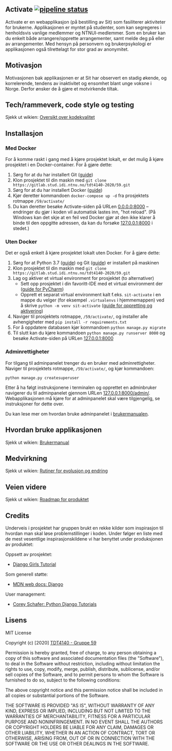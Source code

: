 ## Activate [![pipeline status](https://gitlab.stud.idi.ntnu.no/tdt4140-2020/59/badges/master/pipeline.svg)](https://gitlab.stud.idi.ntnu.no/tdt4140-2020/59/-/commits/master)

Activate er en webapplikasjon (på bestilling av Sit) som fasiliterer aktiviteter for brukerne. Applikasjonen er myntet på studenter, som kan segregeres i henholdsvis vanlige medlemmer og NTNUI-medlemmer. Som en bruker kan du enkelt både arrangere/opprette arrangementer, samt melde deg på eller av arrangementer. Med hensyn på personvern og brukerpsykologi er applikasjonen også tilrettelagt for stor grad av anonymitet.


## Motivasjon

Motivasjonen bak applikasjonen er at Sit har observert en stadig økende, og korrelerende, tendens av inaktivitet og ensomhet blant unge voksne i Norge. Derfor ønsker de å gjøre et motvirkende tiltak.


## Tech/rammeverk, code style og testing

Sjekk ut wikien: [Oversikt over kodekvalitet](https://gitlab.stud.idi.ntnu.no/tdt4140-2020/59/-/wikis/Oversikt-over-kodekvalitet)


## Installasjon

### Med Docker
For å komme raskt i gang med å kjøre prosjektet lokalt, er det mulig å kjøre prosjektet i en Docker-container. For å gjøre dette:
1. Sørg for at du har installert Git ([guide](https://git-scm.com/book/en/v2/Getting-Started-Installing-Git))
2. Klon prosjektet til din maskin med `git clone https://gitlab.stud.idi.ntnu.no/tdt4140-2020/59.git`
3. Sørg for at du har installert Docker ([guide](https://docs.docker.com/compose/install/))
4. Kjør deretter kommandoen `docker-compose up -d` fra prosjektets rotmappe `/59/activate/`
5. Du kan deretter besøke Activate-siden på URLen [0.0.0.0:8000](http://0.0.0.0:8000) – endringer du gjør i koden vil automatisk lastes inn, "hot reload". (På Windows kan det skje at en feil ved Docker gjør at den ikke klarer å binde til den oppgitte adressen, da kan du forsøke [127.0.0.1:8000](http://127.0.0.1:8000) i stedet.)


### Uten Docker
Det er også enkelt å kjøre prosjektet lokalt uten Docker. For å gjøre dette:
1. Sørg for at Python 3.7 ([guide](https://www.python.org/downloads/)) og Git ([guide](https://git-scm.com/book/en/v2/Getting-Started-Installing-Git)) er installert på maskinen
2. Klon prosjektet til din maskin med `git clone https://gitlab.stud.idi.ntnu.no/tdt4140-2020/59.git`
3. Lag og aktiver et virtual environment for prosjektet (to alternativer)
    - Sett opp prosjektet i din favoritt-IDE med et virtual environment der ([guide for PyCharm](https://www.dev2qa.com/how-to-import-existing-django-project-and-enable-django-support-in-pycharm/))
    - Opprett et separat virtual environment kalt f.eks. `sit-activate` i en mappe du velger (for eksempel `.virtualenvs` i hjemmemappen) ved å skrive `python -m venv sit-activate` ([guide for oppretting og aktivering](https://docs.python.org/3/tutorial/venv.html#creating-virtual-environments))
4. Naviger til prosjektets rotmappe, `/59/activate/`, og installer alle avhengigheter med `pip install -r requirements.txt`
5. For å oppdatere databasen kjør kommandoen `python manage.py migrate`
6. Til slutt kan du kjøre kommandoen `python manage.py runserver 8000` og besøke Activate-siden på URLen [127.0.0.1:8000](http://127.0.0.1:8000)


### Adminrettigheter
For tilgang til adminpanelet trenger du en bruker med adminrettigheter.
Naviger til prosjektets rotmappe, `/59/activate/`, og kjør kommandoen:

`python manage.py createsuperuser`

Etter å ha følgt instruksjonene i terminalen og opprettet en adminbruker navigerer du til adminpanelet gjennom URLen [127.0.0.1:8000/admin/](http://127.0.0.1:8000/admin/). Webapplikasjonen må kjøre for at adminpanelet skal være tilgjengelig, se instruksjoner for dette over.


Du kan lese mer om hvordan bruke adminpanelet i [brukermanualen](https://gitlab.stud.idi.ntnu.no/tdt4140-2020/59/-/wikis/Brukermanual#administrasjonspanelet).

## Hvordan bruke applikasjonen

Sjekk ut wikien: [Brukermanual](https://gitlab.stud.idi.ntnu.no/tdt4140-2020/59/-/wikis/Brukermanual)


## Medvirkning

Sjekk ut wikien: [Rutiner for evolusjon og endring](https://gitlab.stud.idi.ntnu.no/tdt4140-2020/59/-/wikis/Rutiner-for-evolusjon-og-endring)


## Veien videre

Sjekk ut wikien: [Roadmap for produktet](https://gitlab.stud.idi.ntnu.no/tdt4140-2020/59/-/wikis/Roadmap)


## Credits

Underveis i prosjektet har gruppen brukt en rekke kilder som inspirasjon til hvordan man skal løse problemstillinger i koden. Under følger en liste med de mest vesentlige inspirasjonskildene vi har benyttet under produksjonen av produktet:

Oppsett av prosjektet:
- [Django Girls Tutorial](https://tutorial.djangogirls.org/en/)

Som generell støtte:
- [MDN web docs: Django](https://developer.mozilla.org/en-US/docs/Learn/Server-side/Django)

User management:
- [Corey Schafer: Python Django Tutorials](https://www.youtube.com/playlist?list=PL-osiE80TeTtoQCKZ03TU5fNfx2UY6U4p)


## Lisens

MIT License

Copyright (c) [2020] [TDT4140 - Gruppe 59](https://gitlab.stud.idi.ntnu.no/tdt4140-2020/59)

Permission is hereby granted, free of charge, to any person obtaining a copy
of this software and associated documentation files (the "Software"), to deal
in the Software without restriction, including without limitation the rights
to use, copy, modify, merge, publish, distribute, sublicense, and/or sell
copies of the Software, and to permit persons to whom the Software is
furnished to do so, subject to the following conditions:

The above copyright notice and this permission notice shall be included in all
copies or substantial portions of the Software.

THE SOFTWARE IS PROVIDED "AS IS", WITHOUT WARRANTY OF ANY KIND, EXPRESS OR
IMPLIED, INCLUDING BUT NOT LIMITED TO THE WARRANTIES OF MERCHANTABILITY,
FITNESS FOR A PARTICULAR PURPOSE AND NONINFRINGEMENT. IN NO EVENT SHALL THE
AUTHORS OR COPYRIGHT HOLDERS BE LIABLE FOR ANY CLAIM, DAMAGES OR OTHER
LIABILITY, WHETHER IN AN ACTION OF CONTRACT, TORT OR OTHERWISE, ARISING FROM,
OUT OF OR IN CONNECTION WITH THE SOFTWARE OR THE USE OR OTHER DEALINGS IN THE
SOFTWARE.